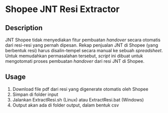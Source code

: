 # Shopee JNT Resi Extractor

## Description

JNT Shopee tidak menyediakan fitur pembuatan _handover_ secara otomatis dari resi-resi yang pernah dipesan. Rekap penjualan JNT di Shopee (yang berbentuk resi) harus disalin-tempel secara manual ke sebuah _spreadsheet_. Untuk memudahkan permasalahan tersebut, _script_ ini dibuat untuk mengotomati proses pembuatan _handover_ dari resi JNT di Shopee.

## Usage

1. Download file pdf dari resi yang digenerate otomatis oleh Shopee
2. Simpan di folder input
3. Jalankan ExtractResi.sh (Linux) atau ExtractResi.bat (Windows)
4. Output akan ada di folder output, dalam bentuk csv
